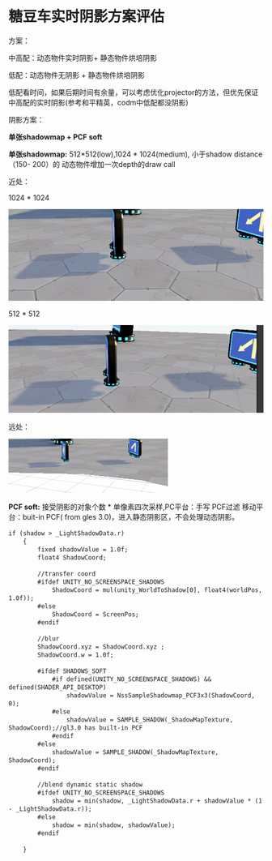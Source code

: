 # 糖豆车实时阴影方案评估

方案：

中高配：动态物件实时阴影+ 静态物件烘培阴影

低配：动态物件无阴影 + 静态物件烘培阴影

低配看时间，如果后期时间有余量，可以考虑优化projector的方法，但优先保证中高配的实时阴影\(参考和平精英，codm中低配都没阴影\)

阴影方案：

**单张shadowmap + PCF soft**

**单张shadowmap:** 512\*512\(low\),1024 \* 1024\(medium\),  小于shadow distance（150- 200）的 动态物件增加一次depth的draw call

近处：

1024 \* 1024

![](../../../../.gitbook/assets/image%20%2877%29.png)

512 \* 512

![](../../../../.gitbook/assets/image%20%2875%29.png)

远处：

![](../../../../.gitbook/assets/image%20%2876%29.png)

 **PCF soft:**  接受阴影的对象个数 \* 单像素四次采样,PC平台：手写 PCF过滤  移动平台：buit-in PCF\( from gles 3.0\)，进入静态阴影区，不会处理动态阴影。

```text
if (shadow > _LightShadowData.r)
	{
		fixed shadowValue = 1.0f;
		float4 ShadowCoord;
		
		//transfer coord
		#ifdef UNITY_NO_SCREENSPACE_SHADOWS
			ShadowCoord = mul(unity_WorldToShadow[0], float4(worldPos, 1.0f));
		#else
			ShadowCoord = ScreenPos;
		#endif

		//blur
		ShadowCoord.xyz = ShadowCoord.xyz ;
		ShadowCoord.w = 1.0f;

		#ifdef SHADOWS_SOFT	
			#if defined(UNITY_NO_SCREENSPACE_SHADOWS) && defined(SHADER_API_DESKTOP)
				shadowValue = NssSampleShadowmap_PCF3x3(ShadowCoord, 0);
			#else
				shadowValue = SAMPLE_SHADOW(_ShadowMapTexture, ShadowCoord);//gl3.0 has built-in PCF
			#endif
		#else
			shadowValue = SAMPLE_SHADOW(_ShadowMapTexture, ShadowCoord);
		#endif

		//blend dynamic static shadow
		#ifdef UNITY_NO_SCREENSPACE_SHADOWS
			shadow = min(shadow, _LightShadowData.r + shadowValue * (1 - _LightShadowData.r));
		#else
			shadow = min(shadow, shadowValue);
		#endif

	}
```











